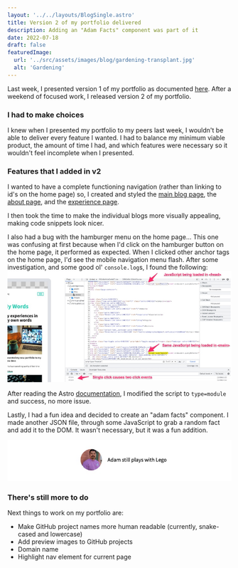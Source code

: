 ```yaml
---
layout: '../../layouts/BlogSingle.astro'
title: Version 2 of my portfolio delivered
description: Adding an "Adam Facts" component was part of it
date: 2022-07-18
draft: false
featuredImage:
  url: '../src/assets/images/blog/gardening-transplant.jpg'
  alt: 'Gardening'
---
```


Last week, I presented version 1 of my portfolio as documented [here](./2022-07-15-presented-my-portfolio.md). After a weekend of focused work, I released version 2 of my portfolio.

### I had to make choices

I knew when I presented my portfolio to my peers last week, I wouldn't be able to deliver every feature I wanted. I had to balance my minimum viable product, the amount of time I had, and which features were necessary so it wouldn't feel incomplete when I presented.

### Features that I added in v2

I wanted to have a complete functioning navigation (rather than linking to id's on the home page) so, I created and styled the [main blog page](../blog.astro), the [about page](../about.astro), and the [experience page](../experience.astro).

I then took the time to make the individual blogs more visually appealing, making code snippets look nicer.

I also had a bug with the hamburger menu on the home page... This one was confusing at first because when I'd click on the hamburger button on the home page, it performed as expected. When I clicked other anchor tags on the home page, I'd see the mobile navigation menu flash. After some investigation, and some good ol' `console.log`s, I found the following:
![Screenshot of an error](../../assets/images/blog/hamburger-menu-js-issue.jpg)

After reading the Astro [documentation](https://docs.astro.build/en/core-concepts/astro-components/#client-side-scripts), I modified the script to `type=module` and success, no more issue.

Lastly, I had a fun idea and decided to create an "adam facts" component. I made another JSON file, through some JavaScript to grab a random fact and add it to the DOM. It wasn't necessary, but it was a fun addition.

![Adam Fact Component](../../assets/images/blog/adam-fact-component.jpg)

### There's still more to do

Next things to work on my portfolio are:

- Make GitHub project names more human readable (currently, snake-cased and lowercase)
- Add preview images to GitHub projects
- Domain name
- Highlight nav element for current page
